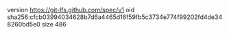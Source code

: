 version https://git-lfs.github.com/spec/v1
oid sha256:cfcb03994034628b7d6a4465d16f59fb5c3734e774f99202fd4de348260bd5e0
size 486
